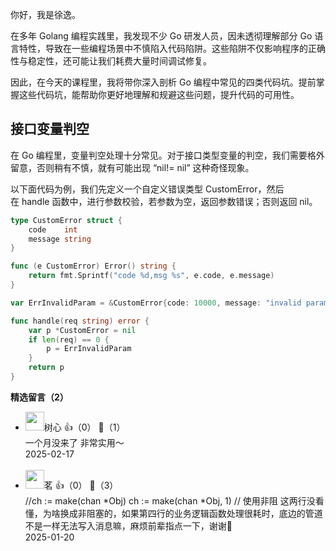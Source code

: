 你好，我是徐逸。

在多年 Golang 编程实践里，我发现不少 Go 研发人员，因未透彻理解部分 Go 语言特性，导致在一些编程场景中不慎陷入代码陷阱。这些陷阱不仅影响程序的正确性与稳定性，还可能让我们耗费大量时间调试修复。

因此，在今天的课程里，我将带你深入剖析 Go 编程中常见的四类代码坑。提前掌握这些代码坑，能帮助你更好地理解和规避这些问题，提升代码的可用性。

## 接口变量判空

在 Go 编程里，变量判空处理十分常见。对于接口类型变量的判空，我们需要格外留意，否则稍有不慎，就有可能出现 “nil!= nil” 这种奇怪现象。

以下面代码为例，我们先定义一个自定义错误类型 CustomError，然后在 handle 函数中，进行参数校验，若参数为空，返回参数错误；否则返回 nil。

```go
type CustomError struct {
    code    int
    message string
}

func (e CustomError) Error() string {
    return fmt.Sprintf("code %d,msg %s", e.code, e.message)
}

var ErrInvalidParam = &CustomError{code: 10000, message: "invalid param"}

func handle(req string) error {
    var p *CustomError = nil
    if len(req) == 0 {
        p = ErrInvalidParam
    }
    return p
}
```
<div><strong>精选留言（2）</strong></div><ul>
<li><img src="https://static001.geekbang.org/account/avatar/00/18/41/13/bf8e85cc.jpg" width="30px"><span>树心</span> 👍（0） 💬（1）<div>一个月没来了
非常实用～</div>2025-02-17</li><br/><li><img src="https://static001.geekbang.org/account/avatar/00/12/5c/65/27fabb5f.jpg" width="30px"><span>茗</span> 👍（0） 💬（3）<div>&#47;&#47;ch := make(chan *Obj)
    ch := make(chan *Obj, 1) &#47;&#47; 使用非阻
这两行没看懂，为啥换成非阻塞的，如果第四行的业务逻辑函数处理很耗时，底边的管道不是一样无法写入消息嘛，麻烦前辈指点一下，谢谢🙏</div>2025-01-20</li><br/>
</ul>